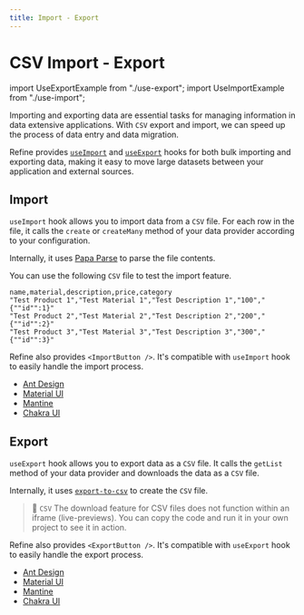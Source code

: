 ```yaml
---
title: Import - Export
---
```


# CSV Import - Export

import UseExportExample from "./use-export";
import UseImportExample from "./use-import";

Importing and exporting data are essential tasks for managing information in data extensive applications. With `CSV` export and import, we can speed up the process of data entry and data migration.

Refine provides [`useImport`](/docs/core/hooks/utilities/use-import/) and [`useExport`](/docs/core/hooks/utilities/use-export/) hooks for both bulk importing and exporting data, making it easy to move large datasets between your application and external sources.

## Import

`useImport` hook allows you to import data from a `CSV` file. For each row in the file, it calls the `create` or `createMany` method of your data provider according to your configuration.

Internally, it uses [Papa Parse][papaparse] to parse the file contents.

<UseImportExample />

You can use the following `CSV` file to test the import feature.

```csv title="products.csv"
name,material,description,price,category
"Test Product 1","Test Material 1","Test Description 1","100","{""id"":1}"
"Test Product 2","Test Material 2","Test Description 2","200","{""id"":2}"
"Test Product 3","Test Material 3","Test Description 3","300","{""id"":3}"
```

Refine also provides `<ImportButton />`. It's compatible with `useImport` hook to easily handle the import process.

- [Ant Design](/docs/ui-integrations/ant-design/components/buttons/import-button/)
- [Material UI](/docs/ui-integrations/material-ui/components/buttons/import-button/)
- [Mantine](/docs/ui-integrations/mantine/components/buttons/import-button/)
- [Chakra UI](/docs/ui-integrations/chakra-ui/components/buttons/import-button/)

## Export

`useExport` hook allows you to export data as a `CSV` file. It calls the `getList` method of your data provider and downloads the data as a `CSV` file.

Internally, it uses [`export-to-csv`][export-to-csv] to create the `CSV` file.

> 🚨 `CSV` The download feature for CSV files does not function within an iframe (live-previews). You can copy the code and run it in your own project to see it in action.

<UseExportExample />

Refine also provides `<ExportButton />`. It's compatible with `useExport` hook to easily handle the export process.

- [Ant Design](/docs/ui-integrations/ant-design/components/buttons/export-button/)
- [Material UI](/docs/ui-integrations/material-ui/components/buttons/export-button/)
- [Mantine](/docs/ui-integrations/mantine/components/buttons/export-button/)
- [Chakra UI](/docs/ui-integrations/chakra-ui/components/buttons/export-button/)

[export-to-csv]: https://github.com/alexcaza/export-to-csv
[papaparse]: https://www.papaparse.com/
